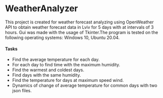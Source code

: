 # WeatherAnalyzer
This project is created for weather forecast analyzing using OpenWeather API to obtain weather forecast data in Lviv for 5 days with at intervals of 3 hours. Gui was made with the usage of Tkinter.The program is tested on the following operating systems: Windows 10, Ubuntu 20.04.

#### Tasks
* Find the average temperature for each day.
* For each day to find time with the maximum humidity.
* Find the warmest and coldest days.
* Find days with the same humidity.
* Find the temperature for days at maximum speed wind.
* Dynamics of change of average temperature for common days with two json files. 